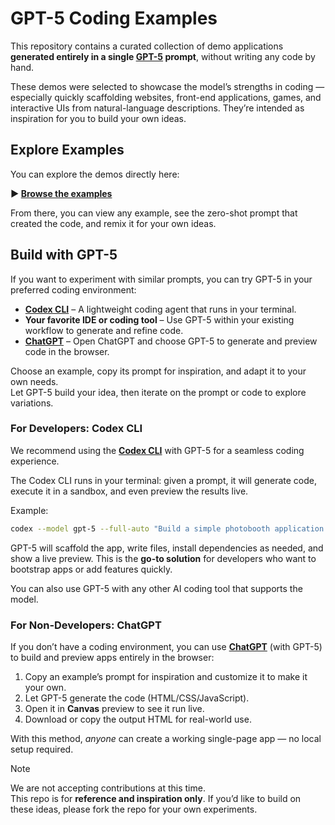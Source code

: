 # GPT-5 Coding Examples

This repository contains a curated collection of demo applications **generated entirely in a single [GPT-5](https://platform.openai.com/docs/models/gpt-5) prompt**, without writing any code by hand.

These demos were selected to showcase the model’s strengths in coding — especially quickly scaffolding websites, front-end applications, games, and interactive UIs from natural-language descriptions. They’re intended as inspiration for you to build your own ideas.

## Explore Examples

You can explore the demos directly here:

**▶ [Browse the examples](http://openai.github.io/gpt-5-coding-examples/)**

From there, you can view any example, see the zero-shot prompt that created the code, and remix it for your own ideas.

## Build with GPT-5

If you want to experiment with similar prompts, you can try GPT-5 in your preferred coding environment:

- **[Codex CLI](https://github.com/openai/codex)** – A lightweight coding agent that runs in your terminal.
- **Your favorite IDE or coding tool** – Use GPT-5 within your existing workflow to generate and refine code.
- **[ChatGPT](https://chatgpt.com)** – Open ChatGPT and choose GPT-5 to generate and preview code in the browser.

Choose an example, copy its prompt for inspiration, and adapt it to your own needs.  
Let GPT-5 build your idea, then iterate on the prompt or code to explore variations.

### For Developers: Codex CLI

We recommend using the [**Codex CLI**](https://github.com/openai/codex) with GPT-5 for a seamless coding experience.

The Codex CLI runs in your terminal: given a prompt, it will generate code, execute it in a sandbox, and even preview the results live.

Example:

```bash
codex --model gpt-5 --full-auto "Build a simple photobooth application with camera access in a single HTML file"
```

GPT-5 will scaffold the app, write files, install dependencies as needed, and show a live preview. This is the **go-to solution** for developers who want to bootstrap apps or add features quickly.

You can also use GPT-5 with any other AI coding tool that supports the model.

### For Non-Developers: ChatGPT

If you don’t have a coding environment, you can use [**ChatGPT**](https://chatgpt.com) (with GPT-5) to build and preview apps entirely in the browser:

1. Copy an example’s prompt for inspiration and customize it to make it your own.
2. Let GPT-5 generate the code (HTML/CSS/JavaScript).
3. Open it in **Canvas** preview to see it run live.
4. Download or copy the output HTML for real-world use.

With this method, _anyone_ can create a working single-page app — no local setup required.

> [!NOTE]
> We are not accepting contributions at this time.  
> This repo is for **reference and inspiration only**. If you’d like to build on these ideas, please fork the repo for your own experiments.
